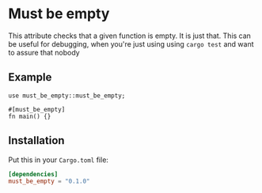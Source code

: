 # Must be empty

This attribute checks that a given function is empty. It is just that.
This can be useful for debugging, when you're just using using `cargo test` and want to assure that nobody

## Example

```
use must_be_empty::must_be_empty;

#[must_be_empty]
fn main() {}
```

## Installation

Put this in your `Cargo.toml` file:

```toml
[dependencies]
must_be_empty = "0.1.0"
```